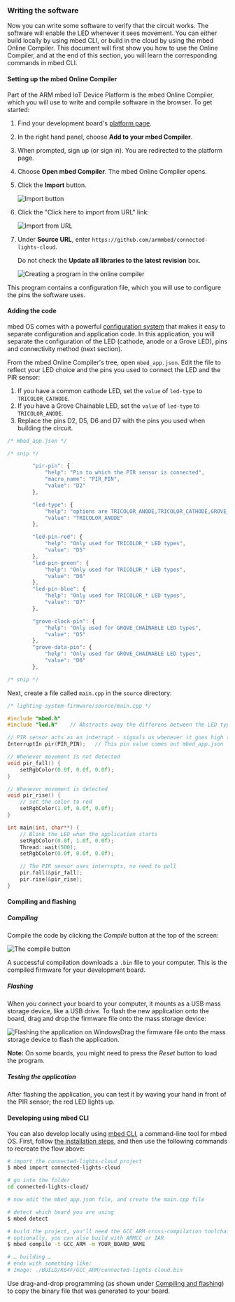 ### Writing the software

Now you can write some software to verify that the circuit works. The software will enable the LED whenever it sees movement. You can either build locally by using mbed CLI, or build in the cloud by using the mbed Online Compiler. This document will first show you how to use the Online Compiler, and at the end of this section, you will learn the corresponding commands in mbed CLI.

#### Setting up the mbed Online Compiler

Part of the ARM mbed IoT Device Platform is the mbed Online Compiler, which you will use to write and compile software in the browser. To get started:

1. Find your development board's [platform page](https://developer.mbed.org/platforms/).
1. In the right hand panel, choose **Add to your mbed Compiler**.
1. When prompted, sign up (or sign in). You are redirected to the platform page.
1. Choose **Open mbed Compiler**. The mbed Online Compiler opens.
1. Click the **Import** button.

    <span class="images">![Import button](https://s3-us-west-2.amazonaws.com/cloud-docs-images/lights17.png)</span>

1. Click the "Click here to import from URL" link:

    <span class="images">![Import from URL](https://s3-us-west-2.amazonaws.com/cloud-docs-images/lights18.png)</span>

1. Under **Source URL**, enter `https://github.com/armmbed/connected-lights-cloud`.

    Do not check the **Update all libraries to the latest revision** box.

    <span class="images">![Creating a program in the online compiler](https://s3-us-west-2.amazonaws.com/cloud-docs-images/lights6.png)</span>

This program contains a configuration file, which you will use to configure the pins the software uses.

#### Adding the code

mbed OS comes with a powerful [configuration system](https://docs.mbed.com/docs/mbedmicro-api/en/latest/api/md_docs_config_system.html) that makes it easy to separate configuration and application code. In this application, you will separate the configuration of the LED (cathode, anode or a Grove LED), pins and connectivity method (next section).

From the mbed Online Compiler's tree, open `mbed_app.json`. Edit the file to reflect your LED choice and the pins you used to connect the LED and the PIR sensor:

1. If you have a common cathode LED, set the `value` of `led-type` to `TRICOLOR_CATHODE`.
1. If you have a Grove Chainable LED, set the `value` of `led-type` to `TRICOLOR_ANODE`.
1. Replace the pins D2, D5, D6 and D7 with the pins you used when building the circuit.

```js
/* mbed_app.json */

/* snip */

        "pir-pin": {
            "help": "Pin to which the PIR sensor is connected",
            "macro_name": "PIR_PIN",
            "value": "D2"
        },

        "led-type": {
            "help": "options are TRICOLOR_ANODE,TRICOLOR_CATHODE,GROVE_CHAINABLE",
            "value": "TRICOLOR_ANODE"
        },

        "led-pin-red": {
            "help": "Only used for TRICOLOR_* LED types",
            "value": "D5"
        },
        "led-pin-green": {
            "help": "Only used for TRICOLOR_* LED types",
            "value": "D6"
        },
        "led-pin-blue": {
            "help": "Only used for TRICOLOR_* LED types",
            "value": "D7"
        },

        "grove-clock-pin": {
            "help": "Only used for GROVE_CHAINABLE LED types",
            "value": "D5"
        },
        "grove-data-pin": {
            "help": "Only used for GROVE_CHAINABLE LED types",
            "value": "D6"
        },

/* snip */
```

Next, create a file called `main.cpp` in the `source` directory:

```cpp
/* lighting-system-firmware/source/main.cpp */

#include "mbed.h"
#include "led.h"    // Abstracts away the differens between the LED types

// PIR sensor acts as an interrupt - signals us whenever it goes high (or low)
InterruptIn pir(PIR_PIN);   // This pin value comes out mbed_app.json

// Whenever movement is not detected
void pir_fall() {
    setRgbColor(0.0f, 0.0f, 0.0f);
}

// Whenever movement is detected
void pir_rise() {
    // set the color to red
    setRgbColor(1.0f, 0.0f, 0.0f);
}

int main(int, char**) {
    // Blink the LED when the application starts
    setRgbColor(0.0f, 1.0f, 0.0f);
    Thread::wait(500);
    setRgbColor(0.0f, 0.0f, 0.0f);

    // The PIR sensor uses interrupts, no need to poll
    pir.fall(&pir_fall);
    pir.rise(&pir_rise);
}
```

#### Compiling and flashing

##### Compiling

Compile the code by clicking the *Compile* button at the top of the screen:

<span class="images">![The compile button](https://s3-us-west-2.amazonaws.com/cloud-docs-images/lights7.png)</span>

A successful compilation downloads a `.bin` file to your computer. This is the compiled firmware for your development board.

##### Flashing

When you connect your board to your computer, it mounts as a USB mass storage device, like a USB drive. To flash the new application onto the board, drag and drop the firmware file onto the mass storage device:

<span class="images">![Flashing the application on Windows](https://s3-us-west-2.amazonaws.com/cloud-docs-images/lights8.png)<span>Drag the firmware file onto the mass storage device to flash the application.</span></span>

<span class="notes">**Note:** On some boards, you might need to press the *Reset* button to load the program.</span>

##### Testing the application

After flashing the application, you can test it by waving your hand in front of the PIR sensor; the red LED lights up.

#### Developing using mbed CLI

You can also develop locally using [mbed CLI](http://github.com/armmbed/mbed-cli), a command-line tool for mbed OS. First, follow [the installation steps](https://github.com/ARMmbed/mbed-cli#installing-mbed-cli), and then use the following commands to recreate the flow above:

```bash
# import the connected-lights-cloud project
$ mbed import connected-lights-cloud

# go into the folder
cd connected-lights-cloud/

# now edit the mbed_app.json file, and create the main.cpp file

# detect which board you are using
$ mbed detect

# build the project, you'll need the GCC ARM cross-compilation toolchain installed
# optionally, you can also build with ARMCC or IAR
$ mbed compile -t GCC_ARM -m YOUR_BOARD_NAME

# … building …
# ends with something like:
# Image: ./BUILD/K64F/GCC_ARM/connected-lights-cloud.bin
```

Use drag-and-drop programming (as shown under [Compiling and flashing](#compiling-and-flashing)) to copy the binary file that was generated to your board.
